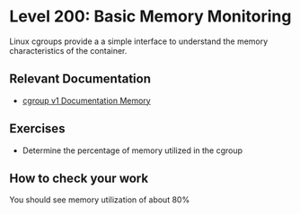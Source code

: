 # Level 200: Basic Memory Monitoring
Linux cgroups provide a a simple interface to understand the memory characteristics of the container.

## Relevant Documentation
* [cgroup v1 Documentation Memory](https://www.kernel.org/doc/Documentation/cgroup-v1/memory.txt)

## Exercises
* Determine the percentage of memory utilized in the cgroup

## How to check your work
You should see memory utilization of about 80%
